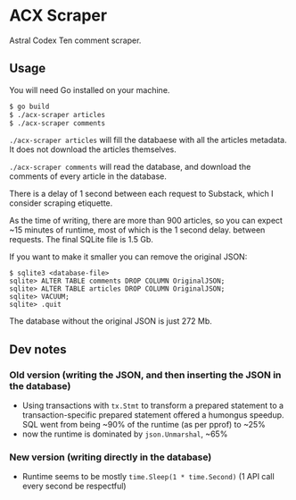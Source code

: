 # ACX Scraper

Astral Codex Ten comment scraper.

## Usage

You will need Go installed on your machine.

```sh
$ go build
$ ./acx-scraper articles 
$ ./acx-scraper comments
```

`./acx-scraper articles` will fill the databaese with all the articles metadata. It does not download the articles themselves.

`./acx-scraper comments` will read the database, and download the comments of every article in the database.

There is a delay of 1 second between each request to Substack, which I consider scraping etiquette.

As the time of writing, there are more than 900 articles, so you can expect ~15 minutes of runtime, most of which is the 1 second delay. between requests. The final SQLite file is 1.5 Gb.

If you want to make it smaller you can remove the original JSON:

```
$ sqlite3 <database-file>
sqlite> ALTER TABLE comments DROP COLUMN OriginalJSON;
sqlite> ALTER TABLE articles DROP COLUMN OriginalJSON;
sqlite> VACUUM;
sqlite> .quit
```

The database without the original JSON is just 272 Mb.

## Dev notes

### Old version (writing the JSON, and then inserting the JSON in the database)

- Using transactions with `tx.Stmt` to transform a prepared statement to a transaction-specific prepared statement offered a humongus speedup. SQL went from being ~90% of the runtime (as per pprof) to ~25%
- now the runtime is dominated by `json.Unmarshal`, ~65%

### New version (writing directly in the database)

- Runtime seems to be mostly `time.Sleep(1 * time.Second)` (1 API call every second be respectful)
